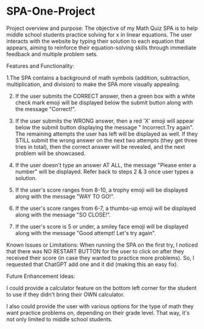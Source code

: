 # SPA-One-Project

Project overview and purpose:
The objective of my Math Quiz SPA is to help middle school students practice solving for x in linear equations. 
The user interacts with the website by typing their solution to each equation that appears, aiming to reinforce 
their equation-solving skills through immediate feedback and multiple problem sets. 

Features and Functionality: 

1.The SPA contains a background of math symbols (addition, subtraction, multiplication, and division) to make the SPA more visually appealing.

2. If the user submits the CORRECT answer, then a green box with a white check mark emoji will be displayed below the submit button
along with the message "Correct!".
   
3. If the user submits the WRONG answer, then a red 'X' emoji will appear below the submit button displaying the message " Incorrect.Try again".
The remaining attempts the user has left will be displayed as well. If they STILL submit the wrong answer on the next two attempts (they get three tries in total), then the correct answer will be revealed, and the next problem will be showcased.

4. If the user doesn't type an answer AT ALL, the message "Please enter a number" will be displayed. Refer back to steps 2 & 3 once user types a solution. 

5. If the user's score ranges from 8-10, a trophy emoji will be displayed along with the message "WAY TO GO!".

6. If the user's score ranges from 6-7, a thumbs-up emoji will be displayed along with the message "SO CLOSE!".
   
7. If the user's score is 5 or under, a smiley face emoji will be displayed along with the message "Good attempt! Let's try again".

Known Issues or Limitations: 
When running the SPA on the first try, I noticed that there was NO RESTART BUTTON for the user to click on after they received their score (in case they wanted to practice more problems). So, I requested that ChatGPT add one and it did (making this an easy fix). 

Future Enhancement Ideas: 

I could provide a calculator feature on the bottom left corner for the student to use if they didn't bring their OWN calculator. 

I also could provide the user with various options for the type of math they want practice problems on, depending on their grade level. That way, it's not only limited to middle school students. 









